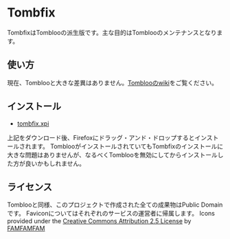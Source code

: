 # Tombfix

TombfixはTomblooの派生版です。主な目的はTomblooのメンテナンスとなります。

## 使い方

現在、Tomblooと大きな差異はありません。[Tomblooのwiki](https://github.com/to/tombloo/wiki)をご覧ください。

## インストール

* [tombfix.xpi](https://raw.github.com/tombfix/update/master/tombfix.xpi)

上記をダウンロード後、Firefoxにドラッグ・アンド・ドロップするとインストールされます。
TomblooがインストールされていてもTombfixのインストールに大きな問題はありませんが、なるべくTomblooを無効にしてからインストールした方が良いかもしれません。

## ライセンス

Tomblooと同様、このプロジェクトで作成された全ての成果物はPublic Domainです。
Faviconについてはそれぞれのサービスの運営者に帰属します。
Icons provided under the [Creative Commons Attribution 2.5 License](http://creativecommons.org/licenses/by/2.5/) by [FAMFAMFAM](http://www.famfamfam.com/)
